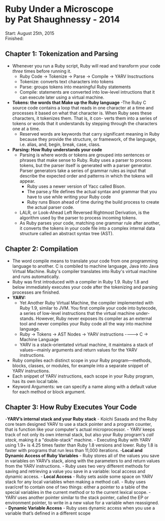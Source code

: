 # Ruby Under a Microscope <br/> by Pat Shaughnessy - 2014

Start: August 25th, 2015 <br/>
Finished: 

## Chapter 1: Tokenization and Parsing
  - Whenever you run a Ruby script, Ruby will read and transform your code *three* times before running it.
    - Ruby Code -> Tokenize -> Parse -> Compile -> YARV Insctructions
    - Tokenize: converts text characters into tokens
    - Parse: groups tokens into meaningful Ruby statements
    - Compile: statements are converted into low-level intructions that it can execute later using a virtual machine. 
  - **Tokens: the words that Make up the Ruby language**
    -The Ruby C source code contains a loop that reads in one character at a time and processes it based on what that character is. When Ruby sees these characters, it tokenizes them. That is, it con- verts them into a series of tokens or words that it understands by stepping through the characters one at a time. 
    - Reserved words are keywords that carry significant meaning in Ruby because they provide the structure, or framework, of the language, i.e. alias, and, begin, break, case, class.
  - **Parsing: How Ruby understands your code**
    - Parsing is where words or tokens are grouped into sentences or phrases that make sense to Ruby. Ruby uses a parser to process tokens, but the parser itself is generated with a parser generator. Parser generators take a series of grammar rules as input that describe the expected order and patterns in which the tokens will appear.
      - Ruby uses a newer version of Yacc called Bison. 
      - The parse.y file defines the actual syntax and grammar that you have to use while writing your Ruby code
      - Ruby runs Bison ahead of time during the build process to create the actual parser code. 
    - LALR, or Look-Ahead Left Reversed Rightmost Derivation, is the algorithm used by the parser to process incoming tokens. 
    - As Ruby parses your code, matching one grammar rule after another, it converts the tokens in your code file into a complex internal data structure called an abstract syntax tree (AST). 

## Chapter 2: Compilation
  - The word compile means to translate your code from one programming language to another. C is combiled to machine language, Java into Java Virtual Machine. Ruby's compiler translates into Ruby's virtual machine and runs automatically. 
  - Ruby was first introduced with a compiler in Ruby 1.9. Ruby 1.8 and below immediately executes your code after the tokenizing and parsing processes are finished.
  - **YARV:** 
    - Yet Another Ruby Virtual Machine, the compiler implemented with Ruby 1.9, similar to JVM. You first compile your code into bytecode, a series of low-level instructions that the virtual machine under- stands. However, Ruby never exposes its compiler as an external tool and never compiles your Ruby code all the way into machine language. 
    - Ruby -> Tokens -> AST Nodes -> YARV instructions ----> C -> Machine Language
    - YARV is a stack-orientated virtual machine, it maintains a stack of values—mainly arguments and return values for the YARV instructions.
  - Ruby compiles each distinct scope in your Ruby program—methods, blocks, classes, or modules, for example into a separate snippet of YARV instructions.
  - Each snippet of YARV instructions, each scope in your Ruby program, has its own local table.
  - Keyword Arguments: we can specify a name along with a default value for each method or block argument.

## Chapter 3: How Ruby Executes Your Code
  -**YARV’s internal stack and your Ruby stack**
    - Koichi Sasada and the Ruby core team designed YARV to use a stack pointer and a program counter, that is function like your computer's actual microprocessor. 
    - YARV keeps track of not only its own internal stack, but also your Ruby program's *call stack*, making it a "double-stack" machine. 
    - Executing Ruby with YARV using 1.9+ is 4.25 times faster than Ruby 1.8 versions and lower. Ruby 1.8 is faster with programs that run less than 11,000 iterations. 
  -**Local and Dynamic Access of Ruby Variables**
    - Ruby stores all of the values you save in variables on YARV’s stack, along with the parameters to and return values from the YARV instructions.
    - Ruby uses two very different methods for saving and retrieving a value you save in a variable: local access and dynamic access.
    - **Local Access**
      - Ruby sets aside some space on YARV stack for any local variables when making a method call. 
      - Ruby uses svar/cref to contain one of two things: either a pointer to a table of the special variables in the current method or to the current lexical scope. 
      - YARV uses another pointer similar to the stack pointer, called the EP or environment pointer, to write in a new value for a variable when reassigned. 
    - **Dynamic Variable Access**
      - Ruby uses dynamic access when you use a variable that’s defined in a different scope













